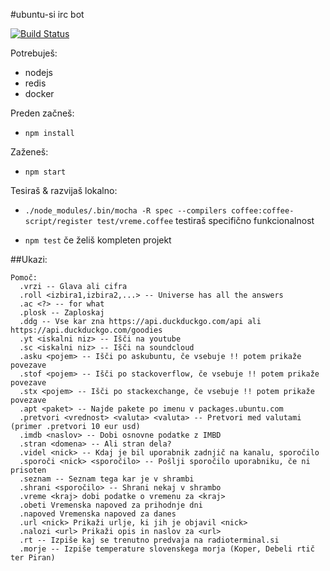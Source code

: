 #ubuntu-si irc bot

[![Build Status](https://travis-ci.org/ubuntu-si/ircbot.svg?branch=master)](https://travis-ci.org/ubuntu-si/ircbot)

Potrebuješ:

 - nodejs
 - redis
 - docker

Preden začneš:

 - ```npm install```

Zaženeš:

 - ```npm start```

Tesiraš & razvijaš lokalno:

  - ```./node_modules/.bin/mocha -R spec --compilers coffee:coffee-script/register test/vreme.coffee``` testiraš specifično funkcionalnost

  - ```npm test``` če želiš kompleten projekt

##Ukazi:

```
Pomoč:
  .vrzi -- Glava ali cifra
  .roll <izbira1,izbira2,...> -- Universe has all the answers
  .ac <?> -- for what
  .plosk -- Zaploskaj
  .ddg -- Vse kar zna https://api.duckduckgo.com/api ali https://api.duckduckgo.com/goodies
  .yt <iskalni niz> -- Išči na youtube
  .sc <iskalni niz> -- Išči na soundcloud
  .asku <pojem> -- Išči po askubuntu, če vsebuje !! potem prikaže povezave
  .stof <pojem> -- Išči po stackoverflow, če vsebuje !! potem prikaže povezave
  .stx <pojem> -- Išči po stackexchange, če vsebuje !! potem prikaže povezave
  .apt <paket> -- Najde pakete po imenu v packages.ubuntu.com
  .pretvori <vrednost> <valuta> <valuta> -- Pretvori med valutami (primer .pretvori 10 eur usd)
  .imdb <naslov> -- Dobi osnovne podatke z IMBD
  .stran <domena> -- Ali stran dela?
  .videl <nick> -- Kdaj je bil uporabnik zadnjič na kanalu, sporočilo
  .sporoči <nick> <sporočilo> -- Pošlji sporočilo uporabniku, če ni prisoten
  .seznam -- Seznam tega kar je v shrambi
  .shrani <sporočilo> -- Shrani nekaj v shrambo
  .vreme <kraj> dobi podatke o vremenu za <kraj>
  .obeti Vremenska napoved za prihodnje dni
  .napoved Vremenska napoved za danes
  .url <nick> Prikaži urlje, ki jih je objavil <nick>
  .nalozi <url> Prikaži opis in naslov za <url>
  .rt -- Izpiše kaj se trenutno predvaja na radioterminal.si
  .morje -- Izpiše temperature slovenskega morja (Koper, Debeli rtič ter Piran)
```
